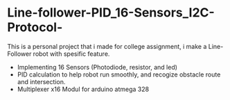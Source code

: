 # Line-follower-PID_16-Sensors_I2C-Protocol-

This is a personal project that i made for college assignment, i make a Line-Follower robot with spesific feature.
- Implementing 16 Sensors (Photodiode, resistor, and led)
- PID calculation to help robot run smoothly, and recogize obstacle route and intersection.
- Multiplexer x16 Modul for arduino atmega 328
